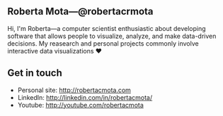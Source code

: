 ## Roberta Mota—@robertacrmota

<!--
**robertacrmota/robertacrmota** is a ✨ _special_ ✨ repository because its `README.md` (this file) appears on your GitHub profile.

Here are some ideas to get you started:

- 🔭 I’m currently working on ...
- 🌱 I’m currently learning ...
- 👯 I’m looking to collaborate on ...
- 🤔 I’m looking for help with ...
- 💬 Ask me about ...
- 📫 How to reach me: ...
- 😄 Pronouns: ...
- ⚡ Fun fact: ...
-->

Hi, I'm Roberta—a computer scientist enthusiastic about developing software that allows people to visualize, analyze, and make data-driven decisions. My reasearch and personal projects commonly involve interactive data visualizations :heart:

## Get in touch

- Personal site: http://robertacmota.com
- LinkedIn: http://linkedin.com/in/robertacmota/
- Youtube: http://youtube.com/robertacmota
